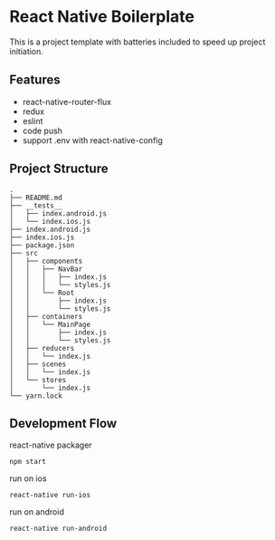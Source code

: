 # React Native Boilerplate

This is a project template with batteries included to speed up project initiation.

## Features

*   react-native-router-flux
*   redux
*   eslint
*   code push
*   support .env with react-native-config

## Project Structure

```
.
├── README.md
├── __tests__
│   ├── index.android.js
│   └── index.ios.js
├── index.android.js
├── index.ios.js
├── package.json
├── src
│   ├── components
│   │   ├── NavBar
│   │   │   ├── index.js
│   │   │   └── styles.js
│   │   └── Root
│   │       ├── index.js
│   │       └── styles.js
│   ├── containers
│   │   └── MainPage
│   │       ├── index.js
│   │       └── styles.js
│   ├── reducers
│   │   └── index.js
│   ├── scenes
│   │   └── index.js
│   └── stores
│       └── index.js
└── yarn.lock
```

## Development Flow

react-native packager

```
npm start
```

run on ios
```
react-native run-ios
```

run on android
```
react-native run-android
```
